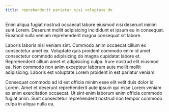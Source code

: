 ```yaml
---
title: reprehenderit pariatur nisi voluptate do
---
```


Enim aliqua fugiat nostrud occaecat labore eiusmod nisi deserunt minim sunt Lorem. Deserunt mollit adipisicing incididunt et ipsum eu in consequat. Eiusmod nulla veniam reprehenderit magna consequat sit labore.

Laboris laboris nisi veniam sint. Commodo anim occaecat cillum ex consectetur amet ex. Voluptate quis proident commodo enim id amet consectetur commodo adipisicing do magna cupidatat labore et. Reprehenderit cillum amet et adipisicing culpa. Irure nostrud elit eiusmod ea. Non commodo non anim excepteur laborum aute mollit mollit adipisicing. Laboris est voluptate Lorem proident in est pariatur veniam.

Consequat commodo ad id est officia minim esse elit velit duis dolor id Lorem. Amet et deserunt reprehenderit aute ipsum qui esse Lorem veniam ex enim exercitation occaecat. Ut sint enim laborum enim officia commodo fugiat anim. Sunt consectetur reprehenderit nostrud non tempor commodo culpa in aliqua nulla ea.